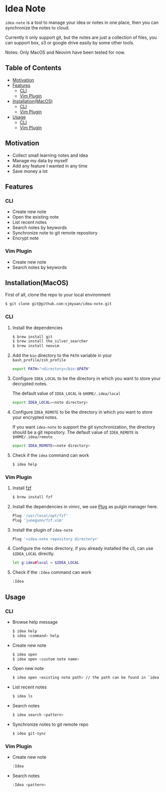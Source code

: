 # Idea Note

`idea-note` is a tool to manage your idea or notes in one place,
then you can synchronize the notes to cloud. 

Currently it only support git, but the notes are just a collection of files,
you can support box, s3 or google drive easily by some other tools.

Notes: Only MacOS and Neovim have been tested for now.

## Table of Contents

* [Motivation](#motivation)
* [Features](#features)
  * [CLI](#cli)
  * [Vim Plugin](#vim-plugin)
* [Installation(MacOS)](#installationmacos)
  * [CLI](#cli-1)
  * [Vim Plugin](#vim-plugin-1)
* [Usage](#usage)
  * [CLI](#cli-2)
  * [Vim Plugin](#vim-plugin-2)

## Motivation

* Collect small learning notes and idea
* Manage my data by myself
* Add any feature I wanted in any time
* Save money a lot

## Features

### CLI

* Create new note
* Open the existing note
* List recent notes
* Search notes by keywords
* Synchronize note to git remote repository
* Encrypt note

### Vim Plugin

* Create new note
* Search notes by keywords

## Installation(MacOS)

First of all, clone the repo to your local environment

```sh
$ git clone git@github.com:sjmyuan/idea-note.git
```

### CLI

1. Install the dependencies

   ```sh
   $ brew install git
   $ brew install the_silver_searcher
   $ brew install neovim
   ```

2. Add the `bin` directory to the `PATH` variable in your `bash_profile/zsh_profile`

   ```sh
   export PATH="<directory>/bin:$PATH"
   ```

3. Configure `IDEA_LOCAL` to be the directory in which you want to store your decrypted notes. 

   The default value of `IDEA_LOCAL` is `$HOME/.idea/local`

   ```sh
   export IDEA_LOCAL=<note directory>
   ```

4. Configure `IDEA_REMOTE` to be the directory in which you want to store your encrypted notes. 

   If you want `idea-note` to support the git synchronization, the directory should be a git repository.
   The default value of `IDEA_REMOTE` is `$HOME/.idea/remote`

   ```sh
   export IDEA_REMOTE=<note directory>
   ```

5. Check if the `idea` command can work 

   ```sh
   $ idea help
   ```

### Vim Plugin

1. Install [fzf](https://github.com/junegunn/fzf)

    ```sh
    $ brew install fzf
    ```

2. Install the dependencies in vimrc, we use [Plug](https://github.com/junegunn/vim-plug) as pulgin manager here.

    ```sh
    Plug '/usr/local/opt/fzf'
    Plug 'junegunn/fzf.vim'
    ```

3. Install the plugin of `idea-note`

    ```sh
    Plug '<idea-note repository directory>'
    ```

4. Configure the notes directory, if you already installed the cli, can use `$IDEA_LOCAL` directly.

    ```sh
    let g:idea#local = $IDEA_LOCAL
    ```

5. Check if the `:Idea` command can work 

    ```sh
    :Idea
    ```

## Usage


### CLI

* Browse help message

  ```sh
  $ idea help
  $ idea <command> help
  ```

* Create new note

  ```sh
  $ idea open
  $ idea open <custom note name>
  ```
* Open new note

  ```sh
  $ idea open <existing note path> // the path can be found in `idea ls`
  ```

* List recent notes

  ```sh
  $ idea ls
  ```

* Search notes

  ```sh
  $ idea search <pattern>
  ```

* Synchronize notes to git remote repo

  ```sh
  $ idea git-sync
  ```

### Vim Plugin

* Create new note

  ```sh
  :Idea
  ```

* Search notes

  ```sh
  :Idea <pattern>
  ```

